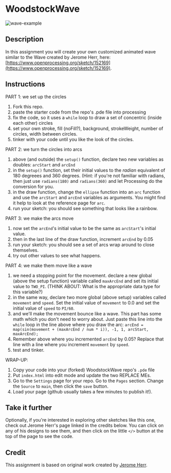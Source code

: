 # WoodstockWave

![wave-example](wave-example.png)

## Description
In this assignment you will create your own customized animated wave similar to the Wave created by Jerome Herr, here: [https://www.openprocessing.org/sketch/152169](https://www.openprocessing.org/sketch/152169).

## Instructions
PART 1: we set up the circles

1. Fork this repo.
1. paste the starter code from the repo's .pde file into processing
1. fix the code, so it uses a `while` loop to draw a set of concentric (inside each other) circles
1. set your own stroke, fill (noFill?), background, strokeWeight, number of circles, width between circles.
1. tinker with your code until you like the look of the circles.

PART 2: we turn the circles into arcs

1. above (and outside) the `setup()` function, declare two new variables as doubles: `arcStart` and `arcEnd`
1. in the `setup()` function, set their initial values to the _radian_ equivalent of 180 degreees and 360 degrees. (Hint: if you're not familiar with radians, then just use `radians(180)` and `radians(360)` and let Processing do the conversion for you.
1. in the draw function, change the `ellipse` function into an `arc` function and use the `arcStart` and `arcEnd` variables as arguments. You might find it help to look at the reference page for `arc`.
1. run your sketch: you should see something that looks like a rainbow.

PART 3: we make the arcs move

1. now set the `arcEnd`'s initial value to be the same as `arcStart`'s initial value.
2. then in the last line of the draw function, increment `arcEnd` by 0.05
3. run your sketch: you should see a set of arcs wrap around to close themselves.
4. try out other values to see what happens.

PART 4: we make them move like a wave

1. we need a stopping point for the movement. declare a new global (above the setup function) variable called `maxArcEnd` and set its initial value to `TWO_PI`. (THINK ABOUT: What is the appropriate data type for this variable?)
1. in the same way, declare two more global (above setup) variables called `movement` and `speed`. Set the initial value of `movement` to 0.0 and set the initial value of `speed` to `PI/60`.
1. and we'll make the movement bounce like a wave. This part has some math which you don't need to worry about. Just paste this line into the `while` loop in the line above where you draw the arc: `arcEnd = map(sin(movement + (maxArcEnd / num * i)), -1, 1, arcStart, maxArcEnd);`
1. Remember above where you incremented `arcEnd` by 0.05? Replace that line with a line where you increment `movement` by `speed`.
1. test and tinker.

WRAP-UP:

1. Copy your code into your (forked) WoodstockWave repo's `.pde` file
1. Put `index.html` into edit mode and update the two REPLACE MEs.
1. Go to the `Settings` page for your repo. Go to the `Pages` section. Change the `Source` to `main`, then click the `save` button.
1. Load your page (github usually takes a few minutes to publish it!).

## Take it further
Optionally, if you're interested in exploring other sketches like this one, check out Jerome Herr's page linked in the credits below. You can click on any of his designs to see them, and then click on the little `</>` button at the top of the page to see the code. 

## Credit
This assignment is based on original work created by [Jerome Herr](https://www.openprocessing.org/user/28663).
